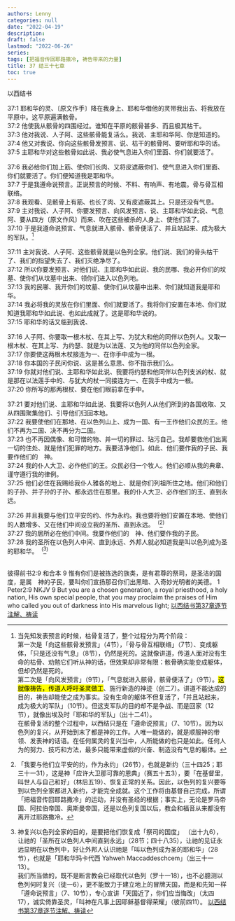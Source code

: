 ```yaml
---
authors: Lenny
categories: null
date: "2022-04-19"
description: 
draft: false
lastmod: "2022-06-26"
series:
tags: [把福音传回耶路撒冷, 祷告带来的力量]
title: 37 结三十七章
toc: true
---
```

以西结书
<!--more-->

37:1 耶和华的灵、〔原文作手〕降在我身上、耶和华借他的灵带我出去、将我放在平原中。这平原遍满骸骨。  
37:2 他使我从骸骨的四围经过。谁知在平原的骸骨甚多、而且极其枯干。  
37:3 他对我说、人子阿、这些骸骨能复活么。我说、主耶和华阿、你是知道的。  
37:4 他又对我说、你向这些骸骨发预言、说、枯干的骸骨阿、要听耶和华的话。  
37:5 主耶和华对这些骸骨如此说、我必使气息进入你们里面、你们就要活了。  

37:6 我必给你们加上筋、使你们长肉、又将皮遮蔽你们、使气息进入你们里面、你们就要活了。你们便知道我是耶和华。  
37:7 于是我遵命说预言。正说预言的时候、不料、有响声、有地震。骨与骨互相联络。  
37:8 我观看、见骸骨上有筋、也长了肉、又有皮遮蔽其上。只是还没有气息。  
37:9 主对我说、人子阿、你要发预言、向风发预言、说、主耶和华如此说、气息阿、要从四方〔原文作风〕而来、吹在这些被杀的人身上、使他们活了。  
37:10 于是我遵命说预言、气息就进入骸骨、骸骨便活了、并且站起来、成为极大的军队。[^1]  

37:11 主对我说、人子阿、这些骸骨就是以色列全家。他们说、我们的骨头枯干了、我们的指望失去了、我们灭绝净尽了。  
37:12 所以你要发预言、对他们说、主耶和华如此说、我的民哪、我必开你们的坟墓、使你们从坟墓中出来、领你们进入以色列地。  
37:13 我的民哪、我开你们的坟墓、使你们从坟墓中出来、你们就知道我是耶和华。  
37:14 我必将我的灵放在你们里面、你们就要活了。我将你们安置在本地、你们就知道我耶和华如此说、也如此成就了。这是耶和华说的。  
37:15 耶和华的话又临到我说、

37:16 人子阿、你要取一根木杖、在其上写、为犹大和他的同伴以色列人。又取一根木杖、在其上写、为约瑟、就是为以法莲、又为他的同伴以色列全家。  
37:17 你要使这两根木杖接连为一、在你手中成为一根。  
37:18 你本国的子民问你说、这是甚么意思、你不指示我们么。  
37:19 你就对他们说、主耶和华如此说、我要将约瑟和他同伴以色列支派的杖、就是那在以法莲手中的、与犹大的杖一同接连为一、在我手中成为一根。  
37:20 你所写的那两根杖、要在他们眼前拿在手中。  

37:21 要对他们说、主耶和华如此说、我要将以色列人从他们所到的各国收取、又从四围聚集他们、引导他们归回本地。  
37:22 我要使他们在那地、在以色列山上、成为一国、有一王作他们众民的王。他们不再为二国、决不再分为二国。  
37:23 也不再因偶像、和可憎的物、并一切的罪过、玷污自己。我却要救他们出离一切的住处、就是他们犯罪的地方。我要洁净他们。如此、他们要作我的子民、我要作他们的　神。  
37:24 我的仆人大卫、必作他们的王。众民必归一个牧人。他们必顺从我的典章、谨守遵行我的律例。  
37:25 他们必住在我赐给我仆人雅各的地上、就是你们列祖所住之地。他们和他们的子孙、并子孙的子孙、都永远住在那里。我的仆人大卫、必作他们的王、直到永远。  

37:26 并且我要与他们立平安的约、作为永约。我也要将他们安置在本地、使他们的人数增多、又在他们中间设立我的圣所、直到永远。&nbsp;&nbsp;<sup>(</sup>[^2]<sup>)</sup>  
37:27 我的居所必在他们中间。我要作他们的　神、他们要作我的子民。  
37:28 我的圣所在以色列人中间、直到永远、外邦人就必知道我是叫以色列成为圣的耶和华。&nbsp;&nbsp;<sup>(</sup>[^3]<sup>)</sup>  

[^1]: 当先知发表预言的时候，枯骨复活了，整个过程分为两个阶段：  
第一次是「向这些骸骨发预言」（4节），「骨与骨互相联络」（7节）、变成躯体，「只是还没有气息」（8节），仍然是死的。这就像讲道，传道人面对没有生命的枯骨、劝勉它们听从神的话，但效果却非常有限：骸骨确实能变成躯体，但却仍然是死的。   
第二次是「向风发预言」（9节），「气息就进入骸骨，骸骨便活了」（9节）。<mark>这就像祷告，传道人呼吁圣灵做工</mark>、施行新造的神迹（创二7）。讲道不能达成的目的，祷告却能使之成为事实。没有生命的躯体不但复活了，「并且站起来，成为极大的军队」（10节）。但这支军队的目的却不是争战、而是回家（12节），就像出埃及时「耶和华的军队」（出十二41）。    
在骸骨复活的整个过程中，以西结只是在「遵命说预言」（7、10节）。因为以色列的复兴，从开始到末了都是神的工作。人唯一能做的，就是顺服神的带领、发表神的话语。在任何属灵的复兴当中，人所能做的也只是如此。任何人为的努力、技巧和方法，最多只能带来虚假的兴奋、制造没有气息的躯体。  
[^2]: 「我要与他们立平安的约，作为永约」（26节），也就是新约（三十四25；耶三十一31），这是神「应许大卫那可靠的恩典」（赛五十五3），要「在基督里，叫世人与自己和好」（林后五19）、恢复正常的关系。因此，以色列的复兴要等到以色列全家都进入新约，才能完全成就。这个工作将由基督自己完成，所谓「把福音传回耶路撒冷」的运动，并没有圣经的根据；事实上，无论是罗马帝国、阿拉伯帝国、奥斯曼帝国，还是以色列复国以后，教会和福音从来都没有离开过耶路撒冷。   
[^3]: 神复兴以色列全家的目的，是要把他们恢复成「祭司的国度」 （出十九6），让祂的「圣所在以色列人中间直到永远」（28节；四十八35），让祂的见证永远显明在以色列中，好让外邦人认识祂是「叫以色列成为圣的耶和华」（28节），也就是「耶和华玛卡代西 Yahweh Maccaddeschcem」（出三十一13）。  
我们所当做的，既不是断言教会已经取代以色列（罗十一18），也不必臆测以色列何时复兴（徒一6），更不能致力于建立地上的冒牌天国，而是和先知一样「遵命说预言」（7、10节），专心宣讲「天国近了，你们应当悔改」（太四17），诚实倚靠圣灵，「叫神在凡事上因耶稣基督得荣耀」（彼前四11）。
<a href="https://cmcbiblereading.com/2016/09/04/%e4%bb%a5%e8%a5%bf%e7%bb%93%e4%b9%a6%e7%ac%ac37%e7%ab%a0%e9%80%90%e8%8a%82%e6%b3%a8%e8%a7%a3%e3%80%81%e7%a5%b7%e8%af%bb/">以西结书第37章逐节注解、祷读</a>
<br>
‪彼得前书‬2:9 和合本
9 惟有你们是被拣选的族类，是有君尊的祭司，是圣洁的国度，是属　神的子民，要叫你们宣扬那召你们出黑暗、入奇妙光明者的美德。  
‪1 Peter‬2:9 NKJV
9 But you are a chosen generation, a royal priesthood, a holy nation, His own special people, that you may proclaim the praises of Him who called you out of darkness into His marvelous light;
<a href ="https://cmcbiblereading.com/2016/09/04/%e4%bb%a5%e8%a5%bf%e7%bb%93%e4%b9%a6%e7%ac%ac37%e7%ab%a0%e9%80%90%e8%8a%82%e6%b3%a8%e8%a7%a3%e3%80%81%e7%a5%b7%e8%af%bb/">以西结书第37章逐节注解、祷读</a>